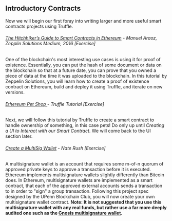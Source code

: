## Introductory Contracts

Now we will begin our first foray into writing larger and more useful smart contracts projects using Truffle.

###### [The Hitchhiker’s Guide to Smart Contracts in Ethereum](https://blog.zeppelin.solutions/the-hitchhikers-guide-to-smart-contracts-in-ethereum-848f08001f05) - Manuel Araoz, Zepplin Solutions Medium, 2016 \[Exercise\]

One of the blockchain's most interesting use cases is using it for proof of existence.  Essentially, you can put the hash of some document or data on the blockchain so that at a future date, you can prove that you owned a piece of data at the time it was uploaded to the blockchain.  In this tutorial by Zeppelin Solutions, you will learn how to create a proof of existence contract on Ethereum, build and deploy it using Truffle, and iterate on new versions.

###### [Ethereum Pet Shop ](http://truffleframework.com/tutorials/pet-shop)- Truffle Tutorial \[Exercise\]

Next, we will follow this tutorial by Truffle to create a smart contract to handle ownership of something, in this case pets!  Do only up until _Creating a UI to Interact with our Smart Contract_.  We will come back to the UI section later.

###### [Create a MultiSig Wallet](https://docs.google.com/document/d/1AWLSGX44h5UdtlPHNY3goIe9YqPgJjaXzbEw5Y390Jw/edit) - Nate Rush \[Exercise\]

A multisignature wallet is an account that requires some m-of-n quorum of approved private keys to approve a transaction before it is executed.  Ethereum implements multisignature wallets slightly differently than Bitcoin does.  In Ethereum, multisignature wallets are implemented as a smart contract, that each of the approved external accounts sends a transaction to in order to "sign" a group transaction.  Following this project spec designed by the UPenn Blockchain Club, you will now create your own multisignature wallet contract.  **Note: It is not suggested that you use this multisignature wallet with any real funds, but rather use a far more deeply audited one such as the **[**Gnosis multisignature wallet**](https://wallet.gnosis.pm)**.**

